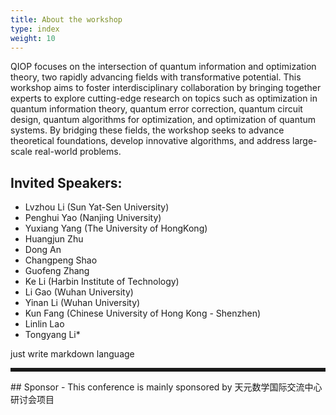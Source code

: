 ```yaml
---
title: About the workshop
type: index
weight: 10
---
```



QIOP focuses on the intersection of quantum information and optimization theory, two rapidly advancing fields with transformative potential. This workshop aims to foster interdisciplinary collaboration by bringing together experts to explore cutting-edge research on topics such as optimization in quantum information theory, quantum error correction, quantum circuit design, quantum algorithms for optimization, and optimization of quantum systems. By bridging these fields, the workshop seeks to advance theoretical foundations, develop innovative algorithms, and address large-scale real-world problems.

## Invited Speakers:
- Lvzhou Li (Sun Yat-Sen University)
- Penghui Yao (Nanjing University)
- Yuxiang Yang (The University of HongKong)
- Huangjun Zhu 
- Dong An 
- Changpeng Shao
- Guofeng Zhang 
- Ke Li (Harbin Institute of Technology)
- Li Gao (Wuhan University)
- Yinan Li (Wuhan University)
- Kun Fang  (Chinese University of Hong Kong - Shenzhen)
- Linlin Lao
- Tongyang Li* 
 
just write markdown language 



<hr style="border: 0; border-top: 5px solid;">
## Sponsor 
- This conference is mainly sponsored by 天元数学国际交流中心研讨会项目

